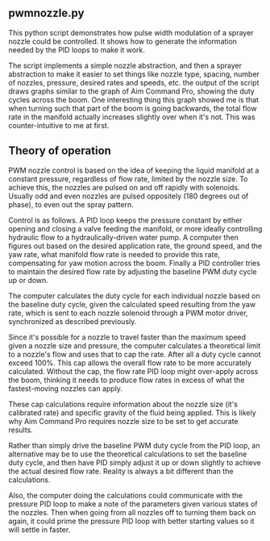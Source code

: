pwmnozzle.py
------------
This python script demonstrates how pulse width modulation of a
sprayer nozzle could be controlled.  It shows how to generate
the information needed by the PID loops to make it work.

The script implements a simple nozzle abstraction, and then a
sprayer abstraction to make it easier to set things like nozzle
type, spacing, number of nozzles, pressure, desired rates and
speeds, etc. the output of the script draws graphs similar to the
graph of Aim Command Pro, showing the duty cycles across the
boom.  One interesting thing this graph showed me is that when
turning such that part of the boom is going backwards, the total
flow rate in the manifold actually increases slightly over when
it's not. This was counter-intuitive to me at first.

Theory of operation
-------------------
PWM nozzle control is based on the idea of keeping the liquid 
manifold at a constant pressure, regardless of flow rate, limited
by the nozzle size.  To achieve this, the nozzles are pulsed on
and off rapidly with solenoids.  Usually odd and even nozzles are
pulsed oppositely (180 degrees out of phase), to even out the
spray pattern.

Control is as follows.  A PID loop keeps the pressure constant by
either opening and closing a valve feeding the manifold, or more
ideally controlling hydraulic flow to a hydraulically-driven water
pump.  A computer then figures out based on the desired application
rate, the ground speed, and the yaw rate, what manifold flow rate
is needed to provide this rate, compensating for yaw motion across
the boom.  Finally a PID controller tries to maintain the desired
flow rate by adjusting the baseline PWM duty cycle up or down.  

The computer calculates the duty cycle for each individual nozzle 
based on the baseline duty cycle, given the calculated speed resulting
from the yaw rate, which is sent to each nozzle solenoid through a
PWM motor driver, synchronized as described previously.

Since it's possible for a nozzle to travel faster than the maximum
speed given a nozzle size and pressure, the computer calculates a
theoretical limit to a nozzle's flow and uses that to cap the rate.
After all a duty cycle cannot exceed 100%.  This cap allows the
overall flow rate to be more accurately calculated. Without the cap,
the flow rate PID loop might over-apply across the boom, thinking it
needs to produce flow rates in excess of what the fastest-moving
nozzles can apply.

These cap calculations require information about the nozzle size
(it's calibrated rate) and specific gravity of the fluid being
applied.  This is likely why Aim Command Pro requires nozzle size
to be set to get accurate results.

Rather than simply drive the baseline PWM duty cycle from the PID
loop, an alternative may be to use the theoretical calculations to
set the baseline duty cycle, and then have PID simply adjust it up
or down slightly to achieve the actual desired flow rate. Reality is
always a bit different than the calculations.

Also, the computer doing the calculations could communicate with the 
pressure PID loop to make a note of the parameters given various 
states of the nozzles.  Then when going from all nozzles off to turning
them back on again, it could prime the pressure PID loop with better
starting values so it will settle in faster.

